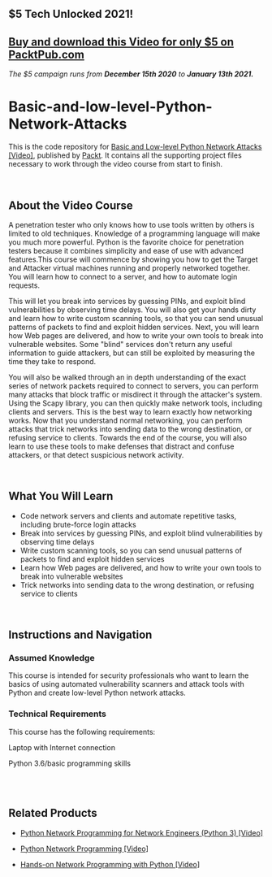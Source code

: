 ## $5 Tech Unlocked 2021!
[Buy and download this Video for only $5 on PacktPub.com](https://www.packtpub.com/product/basic-and-low-level-python-network-attacks-video/9781788399432)
-----
*The $5 campaign         runs from __December 15th 2020__ to __January 13th 2021.__*

# Basic-and-low-level-Python-Network-Attacks

This is the code repository for [Basic and Low-level Python Network Attacks [Video]](https://prod.packtpub.com/in/networking-and-servers/basic-and-low-level-python-network-attacks-video), published by [Packt](https://www.packtpub.com/?utm_source=github). It contains all the supporting project files necessary to work through the video course from start to finish.


 


## About the Video Course

A penetration tester who only knows how to use tools written by others is limited to old techniques. Knowledge of a programming language will make you much more powerful. Python is the favorite choice for penetration testers because it combines simplicity and ease of use with advanced features.This course will commence by showing you how to get the Target and Attacker virtual machines running and properly networked together. You will learn how to connect to a server, and how to automate login requests. 

This will let you break into services by guessing PINs, and exploit blind vulnerabilities by observing time delays. You will also get your hands dirty and learn how to write custom scanning tools, so that you can send unusual patterns of packets to find and exploit hidden services. Next, you will learn how Web pages are delivered, and how to write your own tools to break into vulnerable websites. Some "blind" services don't return any useful information to guide attackers, but can still be exploited by measuring the time they take to respond. 

You will also be walked through an in depth understanding of the exact series of network packets required to connect to servers, you can perform many attacks that block traffic or misdirect it through the attacker's system. Using the Scapy library, you can then quickly make network tools, including clients and servers. This is the best way to learn exactly how networking works. Now that you understand normal networking, you can perform attacks that trick networks into sending data to the wrong destination, or refusing service to clients. Towards the end of the course, you will also learn to use these tools to make defenses that distract and confuse attackers, or that detect suspicious network activity.


 


<H2>What You Will Learn</H2>

<DIV class=book-info-will-learn-text>

<UL>

<LI> Code network servers and clients and automate repetitive tasks, including brute-force login attacks

<LI> Break into services by guessing PINs, and exploit blind vulnerabilities by observing time delays

<LI> Write custom scanning tools, so you can send unusual patterns of packets to find and exploit hidden services

<LI> Learn how Web pages are delivered, and how to write your own tools to break into vulnerable websites

<LI> Trick networks into sending data to the wrong destination, or refusing service to clients

</LI></UL></DIV>


 


## Instructions and Navigation

### Assumed Knowledge

This course is intended for security professionals who want to learn the basics of using automated vulnerability scanners and attack tools with Python and create low-level Python network attacks.

### Technical Requirements

This course has the following requirements:<br/>

Laptop with Internet connection <br/>


Python 3.6/basic programming skills <br/> 


 




## Related Products

* [Python Network Programming for Network Engineers (Python 3) [Video]](https://prod.packtpub.com/in/application-development/python-network-programming-network-engineers-python-3-video)



* [Python Network Programming [Video]](https://prod.packtpub.com/in/networking-and-servers/python-network-programming-video)




* [Hands-on Network Programming with Python [Video]](https://prod.packtpub.com/in/networking-and-servers/hands-network-programming-python-video-0)

